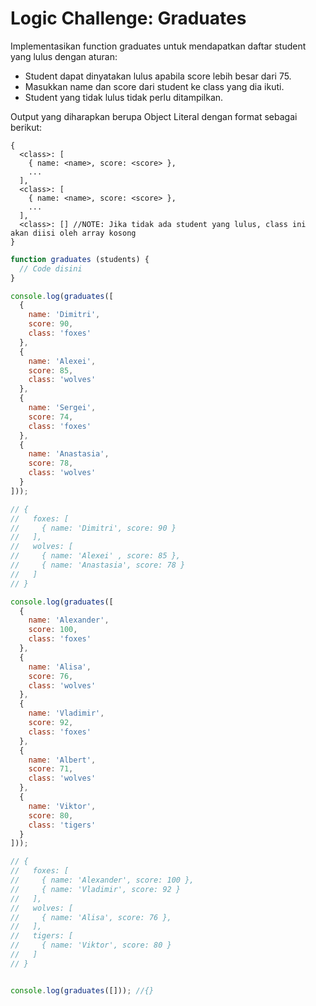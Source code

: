 # Logic Challenge: Graduates

Implementasikan function graduates untuk mendapatkan daftar student yang lulus dengan aturan:

- Student dapat dinyatakan lulus apabila score lebih besar dari 75.
- Masukkan name dan score dari student ke class yang dia ikuti.
- Student yang tidak lulus tidak perlu ditampilkan.

Output yang diharapkan berupa Object Literal dengan format sebagai berikut:
```
{
  <class>: [
    { name: <name>, score: <score> },
    ...
  ],
  <class>: [
    { name: <name>, score: <score> },
    ...
  ],
  <class>: [] //NOTE: Jika tidak ada student yang lulus, class ini akan diisi oleh array kosong
}
```

```JavaScript
function graduates (students) {
  // Code disini
}

console.log(graduates([
  {
    name: 'Dimitri',
    score: 90,
    class: 'foxes'
  },
  {
    name: 'Alexei',
    score: 85,
    class: 'wolves'
  },
  {
    name: 'Sergei',
    score: 74,
    class: 'foxes'
  },
  {
    name: 'Anastasia',
    score: 78,
    class: 'wolves'
  }
]));

// {
//   foxes: [
//     { name: 'Dimitri', score: 90 }
//   ],
//   wolves: [
//     { name: 'Alexei' , score: 85 },
//     { name: 'Anastasia', score: 78 }
//   ]
// }

console.log(graduates([
  {
    name: 'Alexander',
    score: 100,
    class: 'foxes'
  },
  {
    name: 'Alisa',
    score: 76,
    class: 'wolves'
  },
  {
    name: 'Vladimir',
    score: 92,
    class: 'foxes'
  },
  {
    name: 'Albert',
    score: 71,
    class: 'wolves'
  },
  {
    name: 'Viktor',
    score: 80,
    class: 'tigers'
  }
]));

// {
//   foxes: [
//     { name: 'Alexander', score: 100 },
//     { name: 'Vladimir', score: 92 }
//   ],
//   wolves: [
//     { name: 'Alisa', score: 76 },
//   ],
//   tigers: [
//     { name: 'Viktor', score: 80 }
//   ]
// }


console.log(graduates([])); //{}

```

